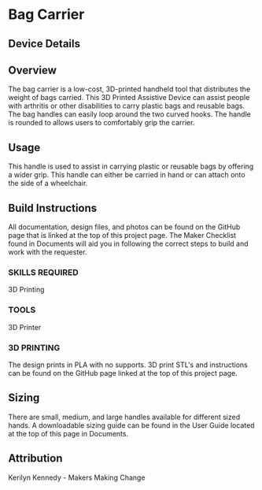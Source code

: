 # Bag Carrier
## Device Details
## Overview 

The bag carrier is a low-cost, 3D-printed handheld tool that distributes the weight of bags carried. This 3D Printed Assistive Device can assist people with arthritis or other disabilities to carry plastic bags and reusable bags. The bag handles can easily loop around the two curved hooks. The handle is rounded to allows users to comfortably grip the carrier.

## Usage 

This handle is used to assist in carrying plastic or reusable bags by offering a wider grip. This handle can either be carried in hand or can attach onto the side of a wheelchair.

## Build Instructions 

All documentation, design files, and photos can be found on the GitHub page that is linked at the top of this project page. The Maker Checklist found in Documents will aid you in following the correct steps to build and work with the requester.

### SKILLS REQUIRED 
3D Printing

### TOOLS 

3D Printer

### 3D PRINTING 

The design prints in PLA with no supports. 3D print STL's and instructions can be found on the GitHub page linked at the top of this project page.

## Sizing

There are small, medium, and large handles available for different sized hands. A downloadable sizing guide can be found in the User Guide located at the top of this page in Documents.

## Attribution

Kerilyn Kennedy - Makers Making Change
